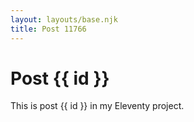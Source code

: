 ```yaml
---
layout: layouts/base.njk
title: Post 11766
---
```


# Post {{ id }}

This is post {{ id }} in my Eleventy project.
